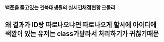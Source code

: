 ### 백준을 풀고있는 전북대생들의 실시간채점현황 크롤러 

## 왜 결과가 ID랑 따로나오냐면 따로나오게 할시에 아이디에 색깔이 있는 유저는 class가달라서 처리하기가 귀찮기때문  